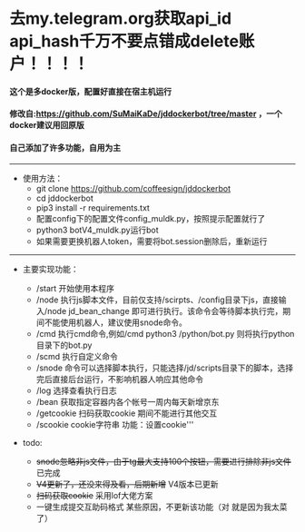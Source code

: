# 去my.telegram.org获取api_id api_hash千万不要点错成delete账户！！！！
#### 这个是多docker版，配置好直接在宿主机运行 
#### 修改自:https://github.com/SuMaiKaDe/jddockerbot/tree/master ，一个docker建议用回原版
#### 自己添加了许多功能，自用为主
***
- 使用方法：
    - git clone https://github.com/coffeesign/jddockerbot
    - cd jddockerbot  
    - pip3 install -r requirements.txt
    - 配置config下的配置文件config_muldk.py，按照提示配置就行了
    - python3 botV4_muldk.py运行bot
    - 如果需要更换机器人token，需要将bot.session删除后，重新运行
***
- 主要实现功能：
   - /start 开始使用本程序
   - /node 执行js脚本文件，目前仅支持/scirpts、/config目录下js，直接输入/node jd_bean_change 即可进行执行。该命令会等待脚本执行完，期间不能使用机器人，建议使用snode命令。
   - /cmd 执行cmd命令,例如/cmd python3 /python/bot.py 则将执行python目录下的bot.py
   - /scmd 执行自定义命令
   - /snode 命令可以选择脚本执行，只能选择/jd/scripts目录下的脚本，选择完后直接后台运行，不影响机器人响应其他命令
   - /log 选择查看执行日志
   - /bean 获取指定容器内各个帐号一周内每天新增京东
   - /getcookie 扫码获取cookie 期间不能进行其他交互
   - /scookie cookie字符串 功能：设置cookie'''

- todo:
    - ~~snode忽略非js文件，由于tg最大支持100个按钮，需要进行排除非js文件~~ 已完成
    - ~~V4更新了，还没来得及看，后期新增~~ V4版本已更新
    - ~~扫码获取cookie~~ 采用lof大佬方案
    - 一键生成提交互助码格式 某些原因，不更新该功能（对 就是因为我太菜了）
